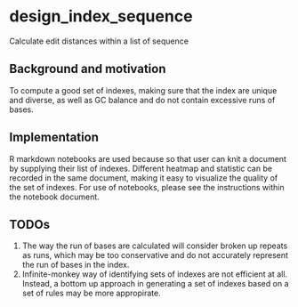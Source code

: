 # design_index_sequence
Calculate edit distances within  a list of sequence

## Background and motivation
To compute a good set of indexes, making sure that the index are unique and diverse, as well as GC balance and do not contain excessive runs of bases. 

## Implementation
R markdown notebooks are used because so that user can knit a document by supplying their list of indexes. Different heatmap and statistic can be recorded in the same document, making it easy to visualize the quality of the set of indexes. 
For use of notebooks, please see the instructions within the notebook document. 

## TODOs
1. The way the run of bases are calculated will consider broken up repeats as runs, which may be too conservative and do not accurately represent the run of bases in the index.
2. Infinite-monkey way of identifying sets of indexes are not efficient at all. Instead, a bottom up approach in generating a set of indexes based on a set of rules may be more appropirate. 
